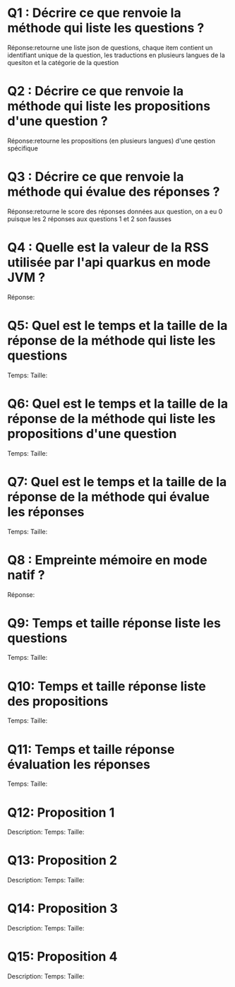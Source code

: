 # Q1 : Décrire ce que renvoie la méthode qui liste les questions ?
Réponse:retourne une liste json de questions, chaque item contient un identifiant unique de la question, les traductions en plusieurs langues de la quesiton et la catégorie de la question 

# Q2 : Décrire ce que renvoie la méthode qui liste les propositions d'une question ?
Réponse:retourne les propositions (en plusieurs langues) d'une qestion spécifique

# Q3 : Décrire ce que renvoie la méthode qui évalue des réponses ?
Réponse:retourne le score des réponses données aux question, on a eu 0 puisque les 2 réponses aux questions 1 et 2 son fausses

# Q4 : Quelle est la valeur de la RSS utilisée par l'api quarkus en mode JVM ?
Réponse:

# Q5: Quel est le temps et la taille de la réponse  de la méthode qui liste les questions
Temps:
Taille:

# Q6: Quel est le temps et la taille de la réponse  de la méthode qui liste les propositions d'une question
Temps:
Taille:

# Q7: Quel est le temps et la taille de la réponse  de la méthode qui évalue les réponses
Temps:
Taille:

# Q8 : Empreinte mémoire en mode natif ?
Réponse:

# Q9: Temps et  taille  réponse   liste les questions
Temps:
Taille:

# Q10: Temps et  taille  réponse  liste des propositions
Temps:
Taille:

# Q11: Temps et  taille  réponse  évaluation les réponses
Temps:
Taille:

# Q12:  Proposition 1
Description:
Temps:
Taille:

# Q13:  Proposition 2
Description:
Temps:
Taille:

# Q14:  Proposition 3
Description:
Temps:
Taille:

# Q15:  Proposition 4
Description:
Temps:
Taille:
